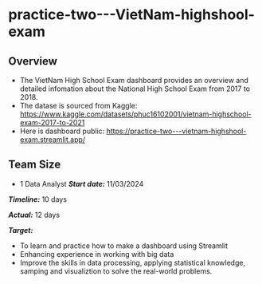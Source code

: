 # practice-two---VietNam-highshool-exam
## Overview 
- The VietNam High School Exam dashboard provides an overview and detailed infomation about the National High School Exam from 2017 to 2018.
- The datase is sourced from Kaggle:  https://www.kaggle.com/datasets/phuc16102001/vietnam-highschool-exam-2017-to-2021
- Here is dashboard public: https://practice-two---vietnam-highshool-exam.streamlit.app/

## Team Size
- 1 Data Analyst
***Start date:*** 11/03/2024

***Timeline:*** 10 days

***Actual:*** 12 days

***Target:***
- To learn and practice how to make a dashboard using Streamlit 
- Enhancing experience in working with big data
- Improve the skills in data processing, applying statistical knowledge, samping and visualiztion to solve the real-world problems.
